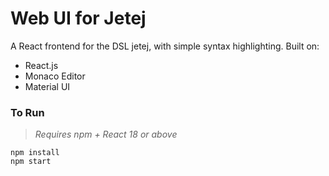 # Web UI for Jetej

A React frontend for the DSL jetej, with simple syntax highlighting.
Built on: 
- React.js
- Monaco Editor
- Material UI

### To Run

> *Requires npm + React 18 or above*
```
npm install
npm start
```